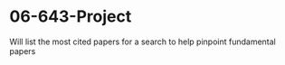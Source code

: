 
# 06-643-Project

Will list the most cited papers for a search to help pinpoint fundamental papers
